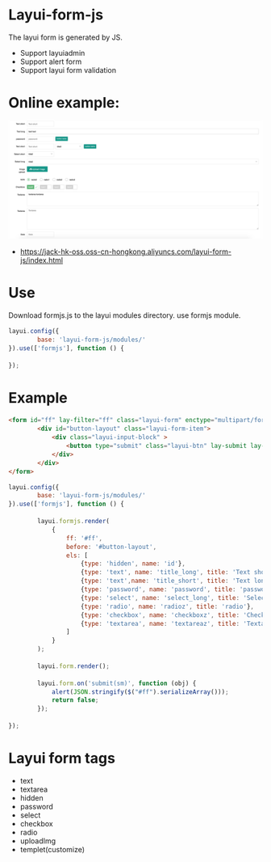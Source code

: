 # Layui-form-js
The layui form is generated by JS.
- Support layuiadmin
- Support alert form
- Support layui form validation

# Online example:
<img src="https://github.com/jackpanz/layui-form-js/blob/master/1.png?raw=true" width="600" /><br/>
- https://jack-hk-oss.oss-cn-hongkong.aliyuncs.com/layui-form-js/index.html

# Use
Download formjs.js to the layui modules directory.
use formjs module.
```js
layui.config({
        base: 'layui-form-js/modules/'
}).use(['formjs'], function () {

});
```

# Example
```html
<form id="ff" lay-filter="ff" class="layui-form" enctype="multipart/form-data" method="post">
        <div id="button-layout" class="layui-form-item">
            <div class="layui-input-block" >
                <button type="submit" class="layui-btn" lay-submit lay-filter="sm">提交</button>
            </div>
        </div>
</form>
```

```js
layui.config({
        base: 'layui-form-js/modules/'
}).use(['formjs'], function () {

        layui.formjs.render(
            {
                ff: '#ff',
                before: '#button-layout',
                els: [
                    {type: 'hidden', name: 'id'},
                    {type: 'text', name: 'title_long', title: 'Text short'},
                    {type: 'text',name: 'title_short', title: 'Text long'},
                    {type: 'password', name: 'password', title: 'password',button1:'button name'},
                    {type: 'select', name: 'select_long', title: 'Select short'},
                    {type: 'radio', name: 'radioz', title: 'radio'},
                    {type: 'checkbox', name: 'checkboxz', title: 'Checkbox', rows: cRows},
                    {type: 'textarea', name: 'textareaz', title: 'Textarea',value:'textarea textarea'}
                ]
            }
        );

        layui.form.render();

        layui.form.on('submit(sm)', function (obj) {
            alert(JSON.stringify($("#ff").serializeArray()));
            return false;
        });

});
```
# Layui form tags
- text 
- textarea 
- hidden 
- password 
- select 
- checkbox 
- radio 
- uploadImg 
- templet(customize)

